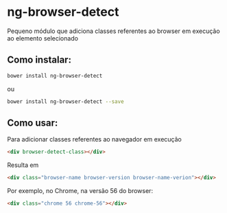 # ng-browser-detect
Pequeno módulo que adiciona classes referentes ao browser em execução ao elemento selecionado

## Como instalar:

```bash
bower install ng-browser-detect
```

ou

```bash
bower install ng-browser-detect --save
```

## Como usar:

Para adicionar classes referentes ao navegador em execução

```html
<div browser-detect-class></div>
```

Resulta em 

```html
<div class="browser-name browser-version browser-name-verion"></div>
```

Por exemplo, no Chrome, na versão 56 do browser:

```html
<div class="chrome 56 chrome-56"></div>
```